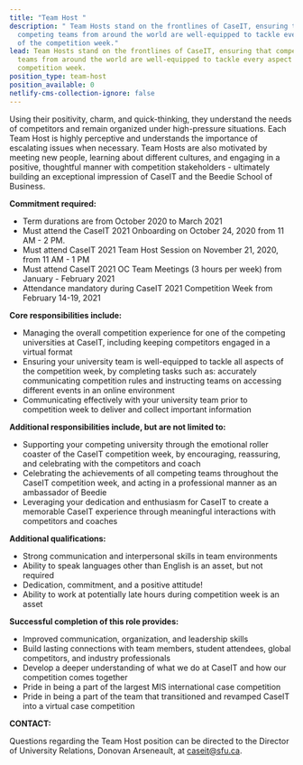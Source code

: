 ```yaml
---
title: "Team Host "
description: " Team Hosts stand on the frontlines of CaseIT, ensuring that
  competing teams from around the world are well-equipped to tackle every aspect
  of the competition week."
lead: Team Hosts stand on the frontlines of CaseIT, ensuring that competing
  teams from around the world are well-equipped to tackle every aspect of the
  competition week.
position_type: team-host
position_available: 0
netlify-cms-collection-ignore: false
---
```


Using their positivity, charm, and quick-thinking, they understand the needs of competitors and remain organized under high-pressure situations. Each Team Host is highly perceptive and understands the importance of escalating issues when necessary. Team Hosts are also motivated by meeting new people, learning about different cultures, and engaging in a positive, thoughtful manner with competition stakeholders - ultimately building an exceptional impression of CaseIT and the Beedie School of Business.

**Commitment required:**

- Term durations are from October 2020 to March 2021
- Must attend the CaseIT 2021 Onboarding on October 24, 2020 from 11 AM - 2 PM.
- Must attend CaseIT 2021 Team Host Session on November 21, 2020, from 11 AM - 1 PM
- Must attend CaseIT 2021 OC Team Meetings (3 hours per week) from January - February 2021
- Attendance mandatory during CaseIT 2021 Competition Week from February 14-19, 2021

**Core responsibilities include:**

- Managing the overall competition experience for one of the competing universities at CaseIT, including keeping competitors engaged in a virtual format
- Ensuring your university team is well-equipped to tackle all aspects of the competition week, by completing tasks such as: accurately communicating competition rules and instructing teams on accessing different events in an online environment
- Communicating effectively with your university team prior to competition week to deliver and collect important information

**Additional responsibilities include, but are not limited to:**

- Supporting your competing university through the emotional roller coaster of the CaseIT competition week, by encouraging, reassuring, and celebrating with the competitors and coach
- Celebrating the achievements of all competing teams throughout the CaseIT competition week, and acting in a professional manner as an ambassador of Beedie
- Leveraging your dedication and enthusiasm for CaseIT to create a memorable CaseIT experience through meaningful interactions with competitors and coaches

**Additional qualifications:**

- Strong communication and interpersonal skills in team environments
- Ability to speak languages other than English is an asset, but not required
- Dedication, commitment, and a positive attitude!
- Ability to work at potentially late hours during competition week is an asset

**Successful completion of this role provides:**

- Improved communication, organization, and leadership skills
- Build lasting connections with team members, student attendees, global competitors, and industry professionals
- Develop a deeper understanding of what we do at CaseIT and how our competition comes together
- Pride in being a part of the largest MIS international case competition
- Pride in being a part of the team that transitioned and revamped CaseIT into a virtual case competition

**CONTACT:**

Questions regarding the Team Host position can be directed to the Director of University Relations, Donovan Arseneault, at [caseit@sfu.ca]().
